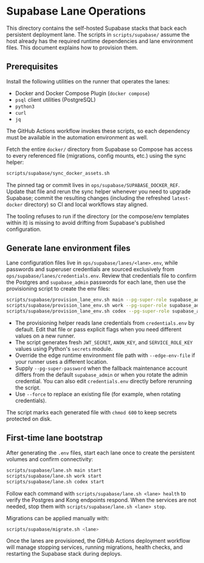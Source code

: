 # Supabase Lane Operations

This directory contains the self-hosted Supabase stacks that back each persistent deployment lane. The scripts in `scripts/supabase/` assume the host already has the required runtime dependencies and lane environment files. This document explains how to provision them.

## Prerequisites

Install the following utilities on the runner that operates the lanes:

- Docker and Docker Compose Plugin (`docker compose`)
- `psql` client utilities (PostgreSQL)
- `python3`
- `curl`
- `jq`

The GitHub Actions workflow invokes these scripts, so each dependency must be available in the automation environment as well.

Fetch the entire `docker/` directory from Supabase so Compose has access to every referenced file (migrations, config mounts, etc.) using the sync helper:

```bash
scripts/supabase/sync_docker_assets.sh
```

The pinned tag or commit lives in `ops/supabase/SUPABASE_DOCKER_REF`. Update that file and rerun the sync helper whenever you need to upgrade Supabase; commit the resulting changes (including the refreshed `latest-docker` directory) so CI and local workflows stay aligned.

The tooling refuses to run if the directory (or the compose/env templates within it) is missing to avoid drifting from Supabase's published configuration.

## Generate lane environment files

Lane configuration files live in `ops/supabase/lanes/<lane>.env`, while passwords and superuser credentials are sourced exclusively from `ops/supabase/lanes/credentials.env`. Review that credentials file to confirm the Postgres and `supabase_admin` passwords for each lane, then use the provisioning script to create the env files:

```bash
scripts/supabase/provision_lane_env.sh main --pg-super-role supabase_admin
scripts/supabase/provision_lane_env.sh work --pg-super-role supabase_admin
scripts/supabase/provision_lane_env.sh codex --pg-super-role supabase_admin
```

- The provisioning helper reads lane credentials from `credentials.env` by default. Edit that file or pass explicit flags when you need different values on a new runner.
- The script generates fresh `JWT_SECRET`, `ANON_KEY`, and `SERVICE_ROLE_KEY` values using Python's `secrets` module.
- Override the edge runtime environment file path with `--edge-env-file` if your runner uses a different location.
- Supply `--pg-super-password` when the fallback maintenance account differs from the default `supabase_admin` or when you rotate the admin credential. You can also edit `credentials.env` directly before rerunning the script.
- Use `--force` to replace an existing file (for example, when rotating credentials).

The script marks each generated file with `chmod 600` to keep secrets protected on disk.

## First-time lane bootstrap

After generating the `.env` files, start each lane once to create the persistent volumes and confirm connectivity:

```bash
scripts/supabase/lane.sh main start
scripts/supabase/lane.sh work start
scripts/supabase/lane.sh codex start
```

Follow each command with `scripts/supabase/lane.sh <lane> health` to verify the Postgres and Kong endpoints respond. When the services are not needed, stop them with `scripts/supabase/lane.sh <lane> stop`.

Migrations can be applied manually with:

```bash
scripts/supabase/migrate.sh <lane>
```

Once the lanes are provisioned, the GitHub Actions deployment workflow will manage stopping services, running migrations, health checks, and restarting the Supabase stack during deploys.

